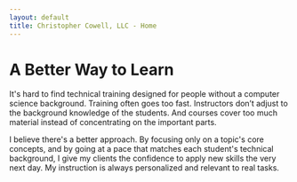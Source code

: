 ```yaml
---
layout: default
title: Christopher Cowell, LLC - Home
---
```


# A Better Way to Learn

It's hard to find technical training designed for people without a computer science background. Training often goes too fast. Instructors don’t adjust to the background knowledge of the students. And courses cover too much material instead of concentrating on the important parts.

I believe there's a better approach. By focusing only on a topic's core concepts, and by going at a pace that matches each student's technical background, I give my clients the confidence to apply new skills the very next day. My instruction is always personalized and relevant to real tasks.
